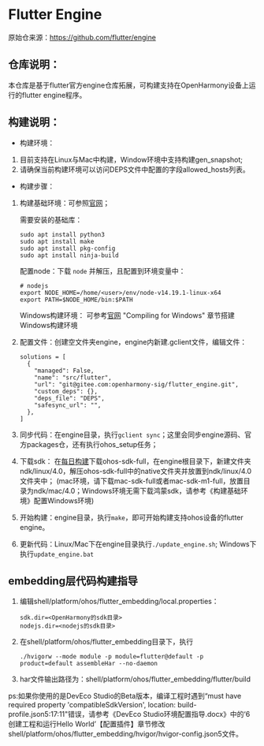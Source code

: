 Flutter Engine
==============

原始仓来源：https://github.com/flutter/engine

## 仓库说明：
本仓库是基于flutter官方engine仓库拓展，可构建支持在OpenHarmony设备上运行的flutter engine程序。

## 构建说明：

* 构建环境：
1. 目前支持在Linux与Mac中构建，Window环境中支持构建gen_snapshot;
2. 请确保当前构建环境可以访问DEPS文件中配置的字段allowed_hosts列表。

* 构建步骤：
1. 构建基础环境：可参照[官网](https://github.com/flutter/flutter/wiki/Setting-up-the-Engine-development-environment)；

   需要安装的基础库：

   ```
   sudo apt install python3
   sudo apt install make
   sudo apt install pkg-config
   sudo apt install ninja-build
   ```

   配置node：下载 `node` 并解压，且配置到环境变量中：

   ```
   # nodejs
   export NODE_HOME=/home/<user>/env/node-v14.19.1-linux-x64
   export PATH=$NODE_HOME/bin:$PATH
   ```

   Windows构建环境：
   可参考[官网](https://github.com/flutter/flutter/wiki/Compiling-the-engine#compiling-for-windows) 
   "Compiling for Windows" 章节搭建Windows构建环境


2. 配置文件：创建空文件夹engine，engine内新建.gclient文件，编辑文件：

   ```
   solutions = [
     {
       "managed": False,
       "name": "src/flutter",
       "url": "git@gitee.com:openharmony-sig/flutter_engine.git",
       "custom_deps": {},
       "deps_file": "DEPS",
       "safesync_url": "",
     },
   ]
   ```

3. 同步代码：在engine目录，执行`gclient sync`；这里会同步engine源码、官方packages仓，还有执行ohos_setup任务；

4. 下载sdk： 在[每日构建](http://ci.openharmony.cn/workbench/cicd/dailybuild/dailylist)下载ohos-sdk-full，在engine根目录下，新建文件夹 ndk/linux/4.0，解压ohos-sdk-full中的native文件夹并放置到ndk/linux/4.0文件夹中；
(mac环境，请下载mac-sdk-full或者mac-sdk-m1-full，放置目录为ndk/mac/4.0；Windows环境无需下载鸿蒙sdk，请参考《构建基础环境》配置Windows环境)


5. 开始构建：engine目录，执行`make`，即可开始构建支持ohos设备的flutter engine。
   
6. 更新代码：Linux/Mac下在engine目录执行`./update_engine.sh`; Windows下执行`update_engine.bat`

## embedding层代码构建指导

1. 编辑shell/platform/ohos/flutter_embedding/local.properties：

    ```
    sdk.dir=<OpenHarmony的sdk目录>
    nodejs.dir=<nodejs的sdk目录>
    ```

2. 在shell/platform/ohos/flutter_embedding目录下，执行 

    ```
    ./hvigorw --mode module -p module=flutter@default -p product=default assembleHar --no-daemon
    ```

3. har文件输出路径为：shell/platform/ohos/flutter_embedding/flutter/build

ps:如果你使用的是DevEco Studio的Beta版本，编译工程时遇到“must have required property 'compatibleSdkVersion', location: build-profile.json5:17:11"错误，请参考《DevEco Studio环境配置指导.docx》中的‘6 创建工程和运行Hello World’【配置插件】章节修改 shell/platform/ohos/flutter_embedding/hvigor/hvigor-config.json5文件。